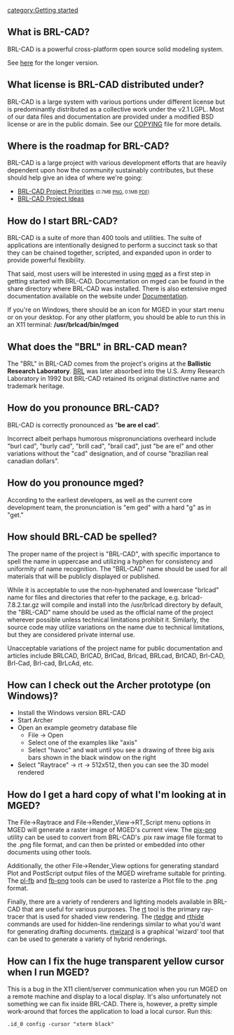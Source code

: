 [category:Getting started](category:Getting_started.md)

## What is BRL-CAD?

BRL-CAD is a powerful cross-platform open source solid modeling system.

See [here](https://en.wikipedia.org/wiki/BRL-CAD) for the longer
version.

## What license is BRL-CAD distributed under?

BRL-CAD is a large system with various portions under different license
but is predominantly distributed as a collective work under the v2.1
LGPL. Most of our data files and documentation are provided under a
modified BSD license or are in the public domain. See our
[COPYING](http://brlcad.svn.sourceforge.net/svnroot/brlcad/brlcad/trunk/COPYING)
file for more details.

## Where is the roadmap for BRL-CAD?

BRL-CAD is a large project with various development efforts that are
heavily dependent upon how the community sustainably contributes, but
these should help give an idea of where we're going:

-   [BRL-CAD Project
    Priorities](http://brlcad.org/BRL-CAD_Priorities.png)
    <span style="font-size:0.75em;">(0.7MB
    [PNG](http://brlcad.org/BRL-CAD_Priorities.png), 0.1MB
    [PDF](http://brlcad.org/BRL-CAD_Priorities.pdf))</span>
-   [BRL-CAD Project Ideas](http://brlcad.org/~sean/ideas.html)

## How do I start BRL-CAD?

BRL-CAD is a suite of more than 400 tools and utilities. The suite of
applications are intentionally designed to perform a succinct task so
that they can be chained together, scripted, and expanded upon in order
to provide powerful flexibility.

That said, most users will be interested in using
[mged](Mged.md) as a first step in getting started with BRL-CAD.
Documentation on mged can be found in the share directory where BRL-CAD
was installed. There is also extensive mged documentation available on
the website under [Documentation](Documentation.md).

If you're on Windows, there should be an icon for MGED in your start
menu or on your desktop. For any other platform, you should be able to
run this in an X11 terminal: **/usr/brlcad/bin/mged**

## What does the "BRL" in BRL-CAD mean?

The "BRL" in BRL-CAD comes from the project's origins at the **Ballistic
Research Laboratory**.
[BRL](http://en.wikipedia.org/wiki/Ballistic_Research_Laboratory) was
later absorbed into the U.S. Army Research Laboratory in 1992 but
BRL-CAD retained its original distinctive name and trademark heritage.

## How do you pronounce BRL-CAD?

BRL-CAD is correctly pronounced as "**be are el cad**".

Incorrect albeit perhaps humorous mispronunciations overheard include
"burl cad", "burly cad", "brill cad", "brail cad", just "be are el" and
other variations without the "cad" designation, and of course "brazilian
real canadian dollars".

## How do you pronounce mged?

According to the earliest developers, as well as the current core
development team, the pronunciation is "em ged" with a hard "g" as in
"get."

## How should BRL-CAD be spelled?

The proper name of the project is "BRL-CAD", with specific importance to
spell the name in uppercase and utilizing a hyphen for consistency and
uniformity of name recognition. The "BRL-CAD" name should be used for
all materials that will be publicly displayed or published.

While it is acceptable to use the non-hyphenated and lowercase "brlcad"
name for files and directories that refer to the package, e.g.
brlcad-7.8.2.tar.gz will compile and install into the /usr/brlcad
directory by default, the "BRL-CAD" name should be used as the official
name of the project wherever possible unless technical limitations
prohibit it. Similarly, the source code may utilize variations on the
name due to technical limitations, but they are considered private
internal use.

Unacceptable variations of the project name for public documentation and
articles include BRLCAD, BrlCAD, BrlCad, Brlcad, BRLcad, BrlCAD,
Brl-CAD, Brl-Cad, Brl-cad, BrLcAd, etc.

## How can I check out the Archer prototype (on Windows)?

-   Install the Windows version BRL-CAD
-   Start Archer
-   Open an example geometry database file
    -   File -&gt; Open
    -   Select one of the examples like "axis"
    -   Select "havoc" and wait until you see a drawing of three big
        axis bars shown in the black window on the right
-   Select "Raytrace" -&gt; rt -&gt; 512x512, then you can see the 3D
    model rendered

## How do I get a hard copy of what I'm looking at in MGED?

The File-&gt;Raytrace and File-&gt;Render_View-&gt;RT_Script menu
options in MGED will generate a raster image of MGED's current view. The
[pix-png](Pix-png.md) utility can be used to convert from
BRL-CAD's .pix raw image file format to the .png file format, and can
then be printed or embedded into other documents using other tools.

Additionally, the other File-&gt;Render_View options for generating
standard Plot and PostScript output files of the MGED wireframe suitable
for printing. The [pl-fb](Pl-fb.md) and
[fb-png](Fb-png.md) tools can be used to rasterize a Plot file
to the .png format.

Finally, there are a variety of renderers and lighting models available
in BRL-CAD that are useful for various purposes. The [rt](Rt.md)
tool is the primary ray-tracer that is used for shaded view rendering.
The [rtedge](Rtedge.md) and [rthide](Rthide.md) commands
are used for hidden-line renderings similar to what you'd want for
generating drafting documents. [rtwizard](Rtwizard.md) is a
graphical 'wizard' tool that can be used to generate a variety of hybrid
renderings.

## How can I fix the huge transparent yellow cursor when I run MGED?

This is a bug in the X11 client/server communication when you run MGED
on a remote machine and display to a local display. It's also
unfortunately not something we can fix inside BRL-CAD. There is,
however, a pretty simple work-around that forces the application to load
a local cursor. Run this:

`.id_0 config -cursor "xterm black"`
